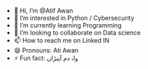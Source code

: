 - 👋 Hi, I’m @Atif Awan
- 👀 I’m interested in Python / Cybersecurity 
- 🌱 I’m currently learning Programming 
- 💞️ I’m looking to collaborate on Data science
- 📫 How to reach me on Linked IN 
- 😄 Pronouns: Ati Awan
- ⚡ Fun fact: واہ دم آپنڑاں 

<!---
DrAtifAwan/DrAtifAwan is a ✨ special ✨ repository because its `README.md` (this file) appears on your GitHub profile.
You can click the Preview link to take a look at your changes.
--->
